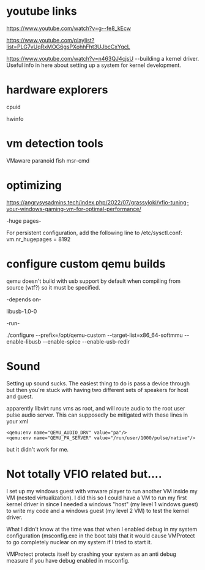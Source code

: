 # youtube links

https://www.youtube.com/watch?v=g--fe8_kEcw

https://www.youtube.com/playlist?list=PLG7vUqRxMOG6gsPXohhFht3UJbcCxYgcL

https://www.youtube.com/watch?v=n463QJ4cjsU --building a kernel driver. Useful info in here about setting up a system for kernel development. 

# hardware explorers

cpuid

hwinfo

# vm detection tools

VMaware
paranoid fish
msr-cmd

# optimizing

https://angrysysadmins.tech/index.php/2022/07/grassyloki/vfio-tuning-your-windows-gaming-vm-for-optimal-performance/

-huge pages-

For persistent configuration, add the following line to /etc/sysctl.conf:
vm.nr_hugepages = 8192



# configure custom qemu builds
qemu doesn't build with usb support by default when compiling from source (wtf?) so it must be specified. 

-depends on-

libusb-1.0-0 

-run-

./configure --prefix=/opt/qemu-custom --target-list=x86_64-softmmu --enable-libusb --enable-spice --enable-usb-redir

# Sound

Setting up sound sucks. The easiest thing to do is pass a device through but then you're stuck with having two different sets of speakers for host and guest.

apparently libvirt runs vms as root, and will route audio to the root user pulse audio server. This can supposedly be mitigated with these lines in your xml

    <qemu:env name="QEMU_AUDIO_DRV" value="pa"/>
    <qemu:env name="QEMU_PA_SERVER" value="/run/user/1000/pulse/native"/>

but it didn't work for me. 


# Not totally VFIO related but....

I set up my windows guest with vmware player to run another VM inside my VM (nested virtualization). I did this so I could have a VM to run my first kernel driver in since I needed a windows "host" (my level 1 windows guest) to write my code and a windows guest (my level 2 VM) to test the kernel driver.

What I didn't know at the time was that when I enabled debug in my system configuration (msconfig.exe in the boot tab) that it would cause VMProtect to go completely nuclear on my system if I tried to start it. 

VMProtect protects itself by crashing your system as an anti debug measure if you have debug enabled in msconfig. 
